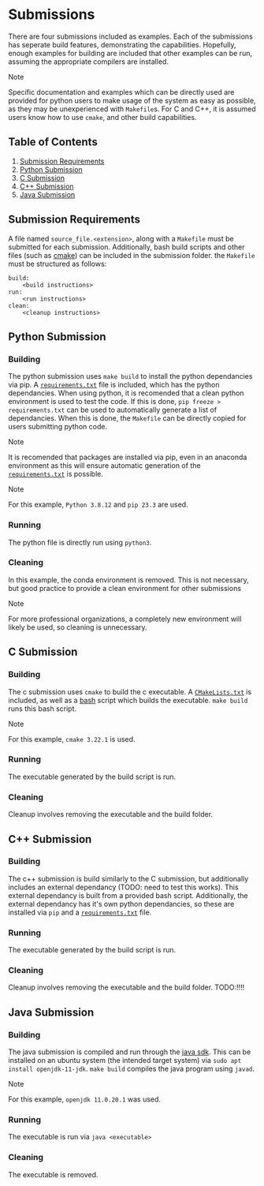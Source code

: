 # Submissions
There are four submissions included as examples. Each of the submissions has seperate build features, demonstrating the capabilities. Hopefully, enough examples for building are included that other examples can be run, assuming the appropriate compilers are installed.
 
 > [!NOTE]
 > Specific documentation and examples which can be directly used are provided for python users to make usage of the system as easy as possible, as they may be unexperienced with `Makefile`s. For C and C++, it is assumed users know how to use `cmake`, and other build capabilities.

## Table of Contents

1. [Submission Requirements](#submission-requirements)
2. [Python Submission](#python-submission)
3. [C Submission](#c-submission)
4. [C++ Submission](#c++-submission)
5. [Java Submission](#java-submission)

## Submission Requirements
A file named `source_file.<extension>`, along with a `Makefile` must be submitted for each submission. Additionally, bash build scripts and other files (such as [cmake](https://github.com/StefanCaldararu/cs-framework/blob/main/submissions/c_submission/CMakeLists.txt)) can be included in the submission folder. the `Makefile` must be structured as follows:

```
build:
    <build instructions>
run:
    <run instructions>
clean:
    <cleanup instructions>
```
## Python Submission
### Building
The python submission uses `make build` to install the python dependancies via pip. A [`requirements.txt`](https://github.com/StefanCaldararu/cs-framework/blob/main/submissions/python_submission/requirements.txt) file is included, which has the python dependancies. When using python, it is recomended that a clean python environment is used to test the code. If this is done, `pip freeze > requirements.txt` can be used to automatically generate a list of dependancies. When this is done, the `Makefile` can be directly copied for users submitting python code.

> [!NOTE]
> It is recomended that packages are installed via pip, even in an anaconda environment as this will ensure automatic generation of the [`requirements.txt`](https://github.com/StefanCaldararu/cs-framework/blob/main/submissions/python_submission/requirements.txt) is possible.

> [!NOTE]
> For this example, `Python 3.8.12` and `pip 23.3` are used.

### Running
The python file is directly run using `python3`.

### Cleaning
In this example, the conda environment is removed. This is not necessary, but good practice to provide a clean environment for other submissions
> [!NOTE]
> For more professional organizations, a completely new environment will likely be used, so cleaning is unnecessary.

## C Submission
### Building
The c submission uses `cmake` to build the c executable. A [`CMakeLists.txt`](https://github.com/StefanCaldararu/cs-framework/blob/main/submissions/c_submission/CMakeLists.txt) is included, as well as a [bash](https://github.com/StefanCaldararu/cs-framework/blob/main/submissions/c_submission/build.sh) script which builds the executable. `make build` runs this bash script.
> [!NOTE]
> For this example, `cmake 3.22.1` is used.

### Running
The executable generated by the build script is run.

### Cleaning
Cleanup involves removing the executable and the build folder.

## C++ Submission
### Building
The c++ submission is build similarly to the C submission, but additionally includes an external dependancy (TODO: need to test this works). This external dependancy is built from a provided bash script. Additionally, the external dependancy has it's own python dependancies, so these are installed via `pip` and a [`requirements.txt`](https://github.com/StefanCaldararu/cs-framework/blob/main/submissions/cpp_submission/requirements.txt) file. 

### Running
The executable generated by the build script is run.

### Cleaning
Cleanup involves removing the executable and the build folder. TODO:!!!!
## Java Submission
### Building
The java submission is compiled and run through the [java sdk](https://www.oracle.com/java/technologies/downloads/). This can be installed on an ubuntu system (the intended target system) via `sudo apt install openjdk-11-jdk`. `make build` compiles the java program using `javad`.

> [!Note]
> For this example, `openjdk 11.0.20.1` was used.

### Running
The executable is run via `java <executable>`

### Cleaning
The executable is removed.